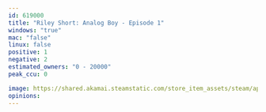 ```yaml
---
id: 619000
title: "Riley Short: Analog Boy - Episode 1"
windows: "true"
mac: "false"
linux: false
positive: 1
negative: 2
estimated_owners: "0 - 20000"
peak_ccu: 0

image: https://shared.akamai.steamstatic.com/store_item_assets/steam/apps/619000/header.jpg?t=1658870617
opinions:
---
```


